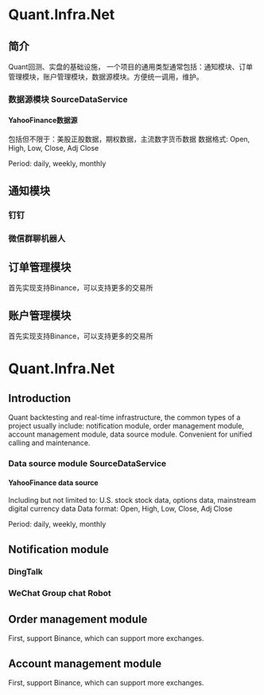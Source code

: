 # Quant.Infra.Net
## 简介
Quant回测、实盘的基础设施， 一个项目的通用类型通常包括：通知模块、订单管理模块，账户管理模块，数据源模块。方便统一调用，维护。

### 数据源模块 SourceDataService
#### YahooFinance数据源
包括但不限于：美股正股数据，期权数据，主流数字货币数据
数据格式: Open, High, Low, Close, Adj Close

Period: daily, weekly, monthly


## 通知模块
### 钉钉

### 微信群聊机器人

## 订单管理模块
首先实现支持Binance，可以支持更多的交易所

## 账户管理模块
首先实现支持Binance，可以支持更多的交易所





# Quant.Infra.Net
## Introduction
Quant backtesting and real-time infrastructure, the common types of a project usually include: notification module, order management module, account management module, data source module. Convenient for unified calling and maintenance.

### Data source module SourceDataService
#### YahooFinance data source
Including but not limited to: U.S. stock stock data, options data, mainstream digital currency data
Data format: Open, High, Low, Close, Adj Close

Period: daily, weekly, monthly


## Notification module
### DingTalk

### WeChat Group chat Robot

## Order management module
First, support Binance, which can support more exchanges.

## Account management module
First, support Binance, which can support more exchanges.
